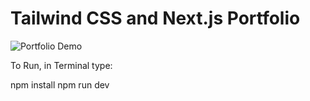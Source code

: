 # Tailwind CSS and Next.js Portfolio
![Portfolio Demo](demo/demo.gif)

To Run, in Terminal type:

npm install
npm run dev